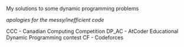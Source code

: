 My solutions to some dynamic programming problems

*apologies for the messy/inefficient code*

CCC - Canadian Computing Competition
DP_AC - AtCoder Educational Dynamic Programming contest
CF - Codeforces
